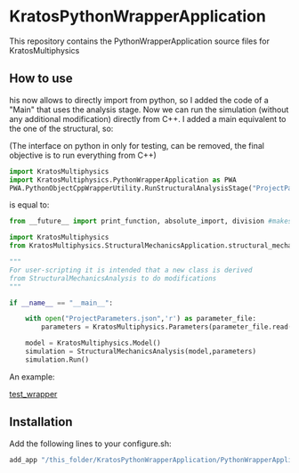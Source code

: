 # KratosPythonWrapperApplication
This repository contains the PythonWrapperApplication source files for KratosMultiphysics

## How to use

his now allows to directly import from python, so I added the code of a "Main" that uses the analysis stage. Now we can run the simulation (without any additional modification) directly from C++. I added a main equivalent to the one of the structural, so:

(The interface on python in only for testing, can be removed, the final objective is to run everything from C++)

~~~py
import KratosMultiphysics
import KratosMultiphysics.PythonWrapperApplication as PWA
PWA.PythonObjectCppWrapperUtility.RunStructuralAnalysisStage("ProjectParameters.json")
~~~

is equal to:

~~~py
from __future__ import print_function, absolute_import, division #makes KratosMultiphysics backward compatible with python 2.6 and 2.7

import KratosMultiphysics
from KratosMultiphysics.StructuralMechanicsApplication.structural_mechanics_analysis import StructuralMechanicsAnalysis

"""
For user-scripting it is intended that a new class is derived
from StructuralMechanicsAnalysis to do modifications
"""

if __name__ == "__main__":

    with open("ProjectParameters.json",'r') as parameter_file:
        parameters = KratosMultiphysics.Parameters(parameter_file.read())

    model = KratosMultiphysics.Model()
    simulation = StructuralMechanicsAnalysis(model,parameters)
    simulation.Run()
~~~

An example:

[test_wrapper](https://github.com/loumalouomega/KratosPythonWrapperApplication/tree/master/PythonWrapperApplication/test_examples/test_wrapper)

## Installation

Add the following lines to your configure.sh:

~~~sh
add_app "/this_folder/KratosPythonWrapperApplication/PythonWrapperApplication"  \
~~~ 
